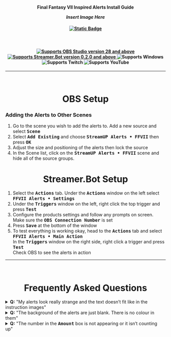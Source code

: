 <h4 align="center">
  Final Fantasy VII Inspired Alerts Install Guide
  
  *Insert Image Here*
</h4>

<h4 align="center">
  <a href="https://andistonemedia.mystl.ink">
    <img alt="Static Badge" src="https://img.shields.io/badge/Created%20by%20Andi%20Stone%20(Andilippi)-white?style=for-the-badge">
  </a>
</h4>

<br>

<h4 align="center">
    <a href="https://obsproject.com">
        <img alt="Supports OBS Studio version 28 and above" src="https://img.shields.io/badge/OBS Studio-28%2B-FFFFFF?style=for-the-badge&labelColor=1e1a1d">
    </a>
    <a href="https://streamer.bot">
        <img alt="Supports Streamer.Bot version 0.2.0 and above" src="https://img.shields.io/badge/Streamer.Bot-v0.2.0+-%23FFFFFF?style=for-the-badge&labelColor=9038e8">
    </a>
    <img alt="Supports Windows" src="https://img.shields.io/badge/Windows-%23FFFFFF?style=for-the-badge&logo=windows&labelColor=00a2ed">
  <br>
  <img alt="Supports Twitch" src="https://img.shields.io/badge/Supports Twitch-6441a5?style=for-the-badge&logo=twitch&logoColor=white">
  <img alt="Supports YouTube" src="https://img.shields.io/badge/Supports YouTube-red?style=for-the-badge&logo=youtube&logoColor=white"> 
</h4>

---

<br>

<h1 align="center">
        OBS Setup
</h1>
<h3>Adding the Alerts to Other Scenes</h3>

1. Go to the scene you wish to add the alerts to. Add a new source and select <kbd><b>Scene</b></kbd>
1. Select <kbd><b>Add Existing</b></kbd> and choose <kbd><b>StreamUP Alerts • FFVII</b></kbd> then press <kbd><b>OK</b></kbd>
1. Adjust the size and positioning of the alerts then lock the source
1. In the Scene list, click on the <kbd><b>StreamUP Alerts • FFVII</b></kbd> scene and hide all of the source groups. 

<h1 align="center">
        Streamer.Bot Setup
</h1>

1. Select the <kbd><b>Actions</b></kbd> tab. Under the <kbd><b>Actions</b></kbd> window on the left select <kbd><b>FFVII Alerts • Settings</b></kbd>
1. Under the <kbd><b>Triggers</b></kbd> window on the left, right click the top trigger and press <kbd><b>Test</b></kbd>
1. Configure the products settings and follow any prompts on screen. Make sure the <kbd><b>OBS Connection Number</b></kbd> is set
1. Press <kbd><b>Save</b></kbd> at the bottom of the window
1. To test everything is working okay, head to the <kbd><b>Actions</b></kbd> tab and select <kbd><b>FFVII Alerts • Main Action</b></kbd><br>
In the <kbd><b>Triggers</b></kbd> window on the right side, right click a trigger and press <kbd><b>Test</b></kbd><br>
Check OBS to see the alerts in action

---

<br>

<h1 align="center">
        Frequently Asked Questions
</h1>

<details>
  <summary><b>Q:</b> "My alerts look really strange and the text doesn’t fit like in the instruction images"</summary>
  
  > Make sure you have installed the <kbd><b>OpenType font file (.otf)</b></kbd> of the <kbd><b></b>Reactor7 Font</b></kbd> then delete the <kbd><b>StreamUP Alerts • FFVII</b></kbd> scene in OBS. Close and reopen OBS. Reinstall the <kbd><b>.StreamUP</b></kbd> file
</details>

<details>
  <summary><b>Q:</b> "The background of the alerts are just blank. There is no colour in them"</summary>
  
  > You are missing an OBS plugin or they are all not up-to-date. You can check in OBS by going to the top menu bar and selecting <kbd><b>Tools -> StreamUP -> Check Product Requirements</b></kbd>. If you have any OBS plugins that need installing or updating they will be displayed here. You can then do one of the following:
> 1. Download the [StreamUP Pluginstaller](https://streamup.tips/product/plugin-installer) and follow the [YouTube tutorial](https://youtu.be/6zMXZn4csI8)
> 2. Click on each plugin. It will automatically use your web browser to download the selected plugin
> 
> Install all the plugins downloaded into OBS
</details>

<details>
  <summary><b>Q:</b> "The number in the <kbd><b>Amount</b></kbd> box is not appearing or it isn’t counting up"</summary>
  
  > You are missing an OBS plugin or they are all not up-to-date. You can check in OBS by going to the top menu bar and selecting <kbd><b>Tools -> StreamUP -> Check Product Requirements</b></kbd>. If you have any OBS plugins that need installing or updating they will be displayed here. You can then do one of the following:
> 1. Download the [StreamUP Pluginstaller](https://streamup.tips/product/plugin-installer) and follow the [YouTube tutorial](https://youtu.be/6zMXZn4csI8)
> 2. Click on each plugin. It will automatically use your web browser to download the selected plugin
> 
> Install all the plugins downloaded into OBS
</details>
